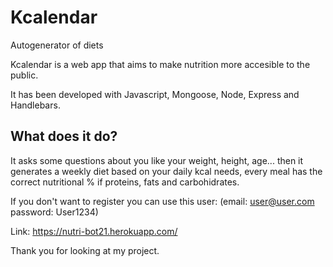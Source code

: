 # Kcalendar
Autogenerator of diets

Kcalendar is a web app that aims to make nutrition more accesible to the public.

It has been developed with Javascript, Mongoose, Node, Express and Handlebars.



## What does it do?

It asks some questions about you like your weight, height, age... then it generates a weekly diet based on your daily kcal needs, 
every meal has the correct nutritional % if proteins, fats and carbohidrates.


If you don't want to register you can use this user: (email: user@user.com  password: User1234)

Link: https://nutri-bot21.herokuapp.com/

Thank you for looking at my project.
